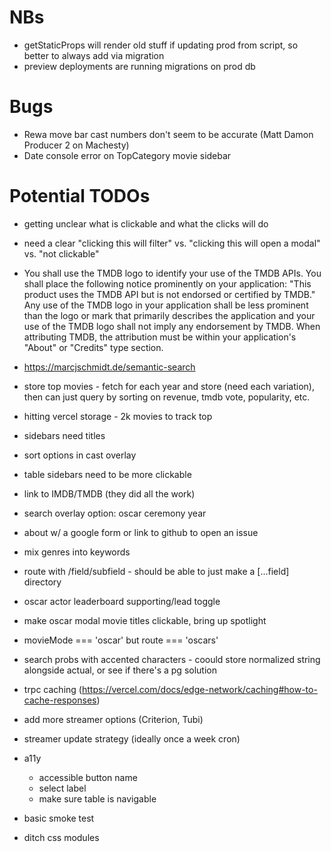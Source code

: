 # NBs

- getStaticProps will render old stuff if updating prod from script, so better to always add via migration
- preview deployments are running migrations on prod db

# Bugs

- Rewa move bar cast numbers don't seem to be accurate (Matt Damon Producer 2 on Machesty)
- Date console error on TopCategory movie sidebar

# Potential TODOs

- getting unclear what is clickable and what the clicks will do
- need a clear "clicking this will filter" vs. "clicking this will open a modal" vs. "not clickable"

- You shall use the TMDB logo to identify your use of the TMDB APIs. You shall place the following notice prominently on your application: "This product uses the TMDB API but is not endorsed or certified by TMDB." Any use of the TMDB logo in your application shall be less prominent than the logo or mark that primarily describes the application and your use of the TMDB logo shall not imply any endorsement by TMDB. When attributing TMDB, the attribution must be within your application's "About" or "Credits" type section.

- https://marcjschmidt.de/semantic-search

- store top movies - fetch for each year and store (need each variation), then can just query by sorting on revenue, tmdb vote, popularity, etc.
- hitting vercel storage - 2k movies to track top

- sidebars need titles

- sort options in cast overlay

- table sidebars need to be more clickable

- link to IMDB/TMDB (they did all the work)

- search overlay option: oscar ceremony year

- about w/ a google form or link to github to open an issue

- mix genres into keywords

- route with /field/subfield - should be able to just make a [...field] directory

- oscar actor leaderboard supporting/lead toggle

- make oscar modal movie titles clickable, bring up spotlight

- movieMode === 'oscar' but route === 'oscars'

- search probs with accented characters - coould store normalized string alongside actual, or see if there's a pg solution

- trpc caching (https://vercel.com/docs/edge-network/caching#how-to-cache-responses)

- add more streamer options (Criterion, Tubi)

- streamer update strategy (ideally once a week cron)

- a11y

  - accessible button name
  - select label
  - make sure table is navigable

- basic smoke test

- ditch css modules
